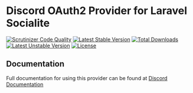 # Discord OAuth2 Provider for Laravel Socialite

[![Scrutinizer Code Quality](https://img.shields.io/scrutinizer/g/SocialiteProviders/Discord.svg?style=flat-square)](https://scrutinizer-ci.com/g/SocialiteProviders/Discord/?branch=master)
[![Latest Stable Version](https://img.shields.io/packagist/v/socialiteproviders/discord.svg?style=flat-square)](https://packagist.org/packages/socialiteproviders/discord)
[![Total Downloads](https://img.shields.io/packagist/dt/socialiteproviders/discord.svg?style=flat-square)](https://packagist.org/packages/socialiteproviders/discord)
[![Latest Unstable Version](https://img.shields.io/packagist/vpre/socialiteproviders/discord.svg?style=flat-square)](https://packagist.org/packages/socialiteproviders/discord)
[![License](https://img.shields.io/packagist/l/socialiteproviders/discord.svg?style=flat-square)](https://packagist.org/packages/socialiteproviders/discord)

## Documentation

Full documentation for using this provider can be found at [Discord Documentation](http://socialiteproviders.github.io/providers/discord/)